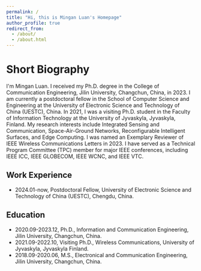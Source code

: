 ```yaml
---
permalink: /
title: "Hi, this is Mingan Luan's Homepage"
author_profile: true
redirect_from: 
  - /about/
  - /about.html
---
```


Short Biography 
======
I'm Mingan Luan. I received my Ph.D. degree in the College of Communication Engineering, Jilin University, Changchun, China, in 2023. I am currently a postdoctoral fellow in the School of Computer Science and Engineering at the University of Electronic Science and Technology of China (UESTC), China. In 2021, I was a visiting Ph.D. student in the Faculty of Information Technology at the University of Jyvaskyla, Jyvaskyla, Finland. My research interests include Integrated Sensing and Communication, Space-Air-Ground Networks, Reconfigurable Intelligent Surfaces, and Edge Computing. I was named an Exemplary Reviewer of IEEE Wireless Communications Letters in 2023. I have served as a Technical Program Committee (TPC) member for major IEEE conferences, including IEEE ICC, IEEE GLOBECOM, IEEE WCNC, and IEEE VTC.


Work Experience
------
- 2024.01-now, Postdoctoral Fellow, University of Electronic Science and Technology of China (UESTC), Chengdu, China.

Education
------
- 2020.09-2023.12, Ph.D., Information and Communication Engineering, Jilin University, Changchun, China.
- 2021.09-2022.10, Visiting Ph.D., Wireless Communications, University of Jyvaskyla, Jyvaskyla Finland.
- 2018.09-2020.06, M.S., Electronical and Communication Engineering, Jilin University, Changchun, China.
